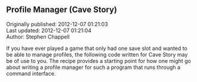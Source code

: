 ## Profile Manager (Cave Story)  
Originally published: 2012-12-07 01:21:03  
Last updated: 2012-12-07 01:21:04  
Author: Stephen Chappell  
  
If you have ever played a game that only had one save slot and wanted to be able to manage profiles, the following code written for Cave Story may be of use to you. The recipe provides a starting point for how one might go about writing a profile manager for such a program that runs through a command interface.